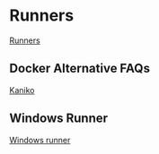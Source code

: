 # Runners

[Runners](runners-snippet.md ':include')

## Docker Alternative FAQs

[Kaniko](docker-alternative-faqs.md ':include')

## Windows Runner

[Windows runner](./windows-runner.md ':include')
